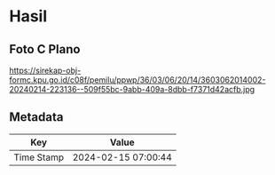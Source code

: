 # Hasil

## Foto C Plano

https://sirekap-obj-formc.kpu.go.id/c08f/pemilu/ppwp/36/03/06/20/14/3603062014002-20240214-223136--509f55bc-9abb-409a-8dbb-f7371d42acfb.jpg


## Metadata

| Key        | Value               |
| ---------- | ------------------- |
| Time Stamp | 2024-02-15 07:00:44 |



